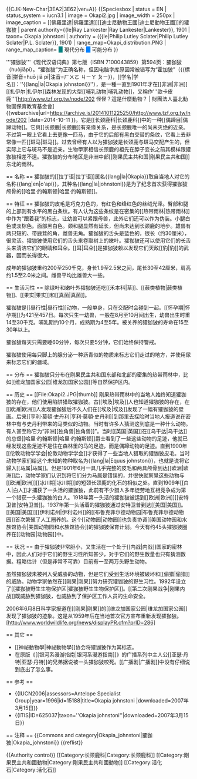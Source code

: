 {{CJK-New-Char|3EA2|3E62|ver=A}}
{{Speciesbox
| status = EN
| status_system = iucn3.1
| image = Okapi2.jpg
| image_width = 250px
| image_caption = [[佛羅里達|佛羅里達]][[迪士尼動物王國|迪士尼動物王國]]的㺢㹢狓
| parent authority={{le|Ray Lankester|Ray Lankester|Lankester}}, 1901
| taxon= Okapia johnstoni
| authority = ({{le|Philip Lutley Sclater|Philip Lutley Sclater|P.L. Sclater}}, 1901)
| range_map=Okapi_distribution.PNG
| range_map_caption= <span style="background:#008080">   </span> 現代分布 <span style="background:#0080FF">   </span> 可能分布
}}

'''㺢㹢狓'''<ref>《现代汉语词典》第七版（ISBN 7100043859）第594页：㺢㹢狓（huòjiāpí）。“㺢㹢狓”为正确名称，但因电脑字库原因常被错写为“霍加狓”</ref>（{{標音|拼音=huō jiā pī|注音=ㄏㄨㄛ ㄐㄧㄚ ㄆㄧ}}，[[学名|学名]]：''{{lang|la|Okapia johnstoni}}''），是一種一直到1901年才在[[非洲|非洲]][[扎伊尔|扎伊尔]]森林发现的大型[[哺乳动物|哺乳动物]]，又稱作'''歐卡皮鹿'''<ref>[http://www.tzf.org.tw/node/202 怪怪？這是什麼動物？ | 財團法人臺北動物園保育教育基金會] {{webarchive|url=https://archive.is/20141011225250/http://www.tzf.org.tw/node/202 |date=2014-10-11 }}</ref>。它是[[长颈鹿科|长颈鹿科]]中的一种[[偶蹄目|偶蹄动物]]。它與[[长颈鹿|长颈鹿]]有亲缘关系，是长颈鹿唯一的尚未灭绝的近亲。不过第一眼上它看上去更像一匹马，由于它的后部有黑白交替的条纹，它看上去非常像一匹[[斑马|斑马]]。过去曾经有人以为㺢㹢狓是长颈鹿与斑马交配产生的，但实际上它与斑马不是近亲。生物學家相信长颈鹿的祖先在脖子变长之前其模样跟㺢㹢狓相差不遠。㺢㹢狓的分布地区是非洲中部[[刚果民主共和国|刚果民主共和国]]东北的雨林。

== 名称 ==
㺢㹢狓的[[拉丁语|拉丁语]]属名{{lang|la|Okapia}}取自当地人对它的名称{{lang|en|o'api}}，其种名{{lang|la|johnstoni}}是为了纪念首次获得㺢㹢狓颅骨的[[哈里·约翰斯顿|哈里·约翰斯顿]]。

== 特征 ==
㺢㹢狓的皮毛是巧克力色的，有红色和绛红色的丝绒光泽。臀部和腿的上部则有水平的黑白条纹。有人认为这些条纹是在密集的[[热带雨林|热带雨林]]中作为“跟着我”的标志，让幼兽可以紧跟母兽，此外它们还可以作为伪装。小腿白色或淡棕色。面部黑白色。颈和腿显然有延长，但尚未达到长颈鹿的地步。雄兽有两只短的、带鹿茸的角，雌兽无角。㺢㹢狓的舌头是蓝色的，很长（约30厘米），很灵活。㺢㹢狓使用它们的舌头来卷取树上的嫩叶。㺢㹢狓还可以使用它们的长舌头来清洁它们的眼睛和耳朵。[[耳|耳朵]]是㺢㹢狓赖以发现它们天敌[[豹|豹]]的武器，因而长得很大。

成年的㺢㹢狓重约200至250千克，身长1.9至2.5米之间，尾长30至42厘米，肩高约1.5至2.0米之间。雌兽平均比雄兽大一些。

== 生活习性 ==
除绿叶和嫩叶外㺢㹢狓还吃[[禾本科|草]]、[[蕨类植物|蕨类植物]]、[[果实|果实]]和[[真菌|真菌]]。

㺢㹢狓是[[昼行性|昼行性]]动物，一般单身，只在交配时会碰到一起。[[怀孕期|怀孕期]]为421至457日。每次只生一幼兽，一般在8月至10月间出生，幼兽出生时重14至30千克。哺乳期约10个月，成熟期为4至5年。被关养的㺢㹢狓的寿命在15至30年以上。

㺢㹢狓每天只需要睡60分钟，每次只要5分钟，它们始终保持警戒。

㺢㹢狓使用每只脚上的腺分泌一种沥青似的物质来标志它们走过的地方，并使用尿来标志它们的疆域。

== 分布 ==
㺢㹢狓只分布在刚果民主共和国东部和北部的密集的热带雨林中，比如[[维龙加国家公园|维龙加国家公园]]等自然保护区内。

== 历史 ==
[[File:Okapi2.JPG|thumb]]
刚果热带雨林中的当地人始终知道㺢㹢狓的存在，他们使用陷阱猎取㺢㹢狓。古[[埃及|埃及]]人也知道㺢㹢狓的存在，在[[欧洲|欧洲]]人发现㺢㹢狓后不久人们在[[埃及|埃及]]发现了一幅有㺢㹢狓的壁画。后来[[亨利·莫頓·史丹利|亨利·莫頓·史丹利]]到那里去探险时当地人报道说在密林中有与史丹利带来的马类似的动物。当时有许多人猜测这到底是一种什么动物。有人甚至称它为“非洲[[独角兽|独角兽]]”。当时[[英国|英国]]在[[乌干达|乌干达]]的总督[[哈里·约翰斯顿|哈里·约翰斯顿]]爵士看到了一些这些动物的足迹，他就已经发现这些足迹不是住在森林里的马的足迹，而是偶蹄动物的足迹。直到1900年[[伦敦动物学学会|伦敦动物学学会]]才获得了一些当地人猎取的㺢㹢狓皮毛。当时动物学家们给这个未知的物种取名为{{lang|la|Equus johnstoni}}，也就是说将它歸入[[马属|马属]]。但是1901年6月一具几乎完整的皮毛和两具颅骨到达[[欧洲|欧洲]]后，动物学家们认识到将它们分为马属是错误的，并很快就察覺这些动物与[[欧洲|欧洲]][[冰川期|冰川期]]的短颈长颈鹿的化石的相似之处。直到1909年[[白人|白人]]才捕获了一头活的㺢㹢狓，此前有不少猎人多年徒劳地互相竞争成为第一个猎获一头㺢㹢狓的白人。1918年第一头活的㺢㹢狓被运到[[欧洲|欧洲]][[安特卫普|安特卫普]]。1937年第一头活着的㺢㹢狓通过安特卫普到达[[美国|美国]]。[[美国|美国]][[伊利诺州|伊利诺州]]的[[布鲁克菲尔德动物园|布鲁克菲尔德动物园]]首次繁殖了人工圈养的。这个[[动物园|动物园]]也负责协调[[美国动物园和水族馆协会|美国动物园和水族馆协会]]的㺢㹢狓保育计划。今天有约45头㺢㹢狓圈养在[[动物园|动物园]]中。

== 状况 ==
由于㺢㹢狓非常胆小，又生活在一个处于[[内战|内战]]国家的密林中，因此人们对于它们的野生习性所知甚少，对于它们的野生数量也只有猜测数据。粗略估计（但是非常不可靠）目前有一至两万头野生动物。

虽然㺢㹢狓未被列入受威胁的动物，但是它们受到生活环境被破坏和[[偷猎|偷猎]]的威胁。动物学家依然在[[刚果|刚果]]努力研究㺢㹢狓的野生习性。1992年设立了[[㺢㹢狓野生生物保护区|㺢㹢狓野生生物保护区]]。[[第二次刚果战争|刚果内战]]既威胁到㺢㹢狓，也威胁到了保护区工作人员的生命安全。

2006年6月8日科学家报道在[[刚果|刚果]]的[[维龙加国家公园|维龙加国家公园]]发现了㺢㹢狓的迹象。这是从1959年后在当地首次官方宣布重新发现㺢㹢狓。[http://www.worldwildlife.org/news/displayPR.cfm?prID=286]

== 其它 ==
* [[神祕動物學|神祕動物學]]协会将㺢㹢狓作为其标志。
* 在原版《[[银河系漫游指南|银河系漫游指南]]》的广播系列中主人公[[亚瑟·丹特|亚瑟·丹特]]的兄弟据说被一头㺢㹢狓咬死。[[广播剧|广播剧]]中没有仔细说到底出了怎么事。

== 参考 ==
* {{IUCN2006|assessors=Antelope Specialist Group|year=1996|id=15188|title=Okapia johnstoni
|downloaded=2007年3月15日}}
* {{ITIS|ID=625037|taxon=''Okapia johnstoni''|downloaded=2007年3月15日}}

== 注释 ==
{{Commons and category|Okapia_johnstoni|㺢㹢狓|Okapia_johnstoni}}
{{reflist}}

{{Authority control}}
[[Category:长颈鹿科|Category:长颈鹿科]]
[[Category:剛果民主共和國動物|Category:剛果民主共和國動物]]
[[Category:活化石|Category:活化石]]